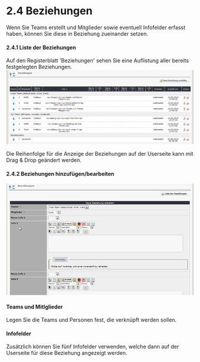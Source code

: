 # 2.4 Beziehungen

Wenn Sie Teams erstellt und Mitglieder sowie eventuell Infofelder erfasst haben, können Sie diese in Beziehung zueinander setzen.

#### 2.4.1 Liste der Beziehungen
Auf den Registerblatt 'Beziehungen' sehen Sie eine Auflistung aller bereits festgelegten Beziehungen.
![](../assets/2admin_relations_list.png)

Die Reihenfolge für die Anzeige der Beziehungen auf der Userseite kann mit Drag & Drop geändert werden.

#### 2.4.2 Beziehungen hinzufügen/bearbeiten
![](../assets/2admin_relations_add.png)

#### Teams und Mitlglieder
Legen Sie die Teams und Personen fest, die verknüpft werden sollen.

#### Infofelder
Zusätzlich können Sie fünf Infofelder verwenden, welche dann auf der Userseite für diese Beziehung angezeigt werden.
